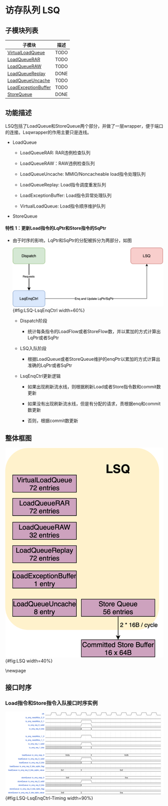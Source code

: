 # 访存队列 LSQ

## 子模块列表

| 子模块 | 描述 |
| --- | --- |
| [VirtualLoadQueue](VirtualLoadQueue.md)   | TODO |
| [LoadQueueRAR](LoadQueueRAR.md)           | TODO |
| [LoadQueueRAW](LoadQueueRAW.md)           | TODO |
| [LoadQueueReplay](LoadQueueReplay.md)     | DONE |
| [LoadQueueUncache](LoadQueueUncache.md)   | TODO |
| [LoadExceptionBuffer](LqExceptionBuffer.md) | TODO |
| [StoreQueue](StoreQueue.md)               | DONE |


## 功能描述

LSQ包括了LoadQueue和StoreQueue两个部分，并做了一层wrapper，便于端口的连接。Lsqwrapper的作用主要只是连线。

  * LoadQueue

    * LoadQueueRAR: RAR违例检查队列

    * LoadQueueRAW：RAW违例检查队列

    * LoadQueueUncache: MMIO/Noncacheable load指令处理队列

    * LoadQueueReplay: Load指令调度重发队列

    * LoadExceptionBuffer: Load指令异常处理队列

    * VirtualLoadQueue: Load指令顺序维护队列

  * StoreQueue

#### 特性 1：更新Load指令的LqPtr和Store指令的SqPtr

* 由于时序的影响，LqPtr和SqPtr的分配被拆分为两部分，如图

  ![LSQ分配](./figure/LSQ-LsqEnqCtrl.svg){#fig:LSQ-LsqEnqCtrl width=60%}

  * Dispatch阶段

    * 统计每条指令的LoadFlow或者StoreFlow数，并以累加的方式计算出LqPtr或者SqPtr

  * LSQ入队阶段

    * 根据LoadQueue或者StoreQueue维护的enqPtr以累加的方式计算出准确的LqPtr或者SqPtr

  * LsqEnqCtrl更新逻辑

    * 如果出现刷新流水线，则根据刷新Load或者Store指令数和commit数更新

    * 如果没有出现刷新流水线，但是有分配的请求，责根据enq和commit数更新

    * 否则，根据commit数更新

## 整体框图

![LSQ整体框架](./figure/LSQ.svg){#fig:LSQ width=40%}


\newpage

## 接口时序

### Load指令和Store指令入队接口时序实例

![入队更新](./figure/LSQ-LsqEnqCtrl-Timing.svg){#fig:LSQ-LsqEnqCtrl-Timing width=90%}

